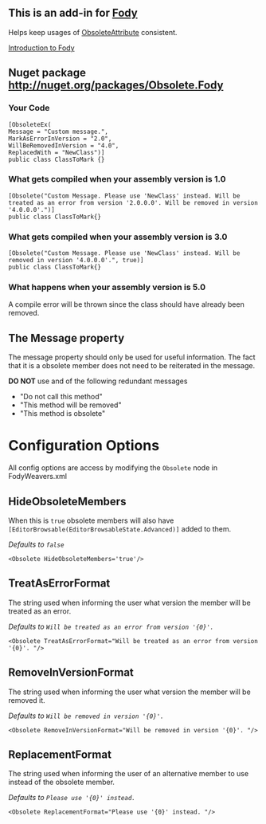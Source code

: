 ## This is an add-in for [Fody](https://github.com/Fody/Fody/) 

Helps keep usages of [ObsoleteAttribute](http://msdn.microsoft.com/en-us/library/fwz0y5c2) consistent.

[Introduction to Fody](http://github.com/Fody/Fody/wiki/SampleUsage)

## Nuget package http://nuget.org/packages/Obsolete.Fody 

### Your Code

    [ObsoleteEx(
    Message = "Custom message.", 
    MarkAsErrorInVersion = "2.0", 
    WillBeRemovedInVersion = "4.0", 
    ReplacedWith = "NewClass")]
    public class ClassToMark {}



### What gets compiled when your assembly version is 1.0

    [Obsolete("Custom Message. Please use 'NewClass' instead. Will be treated as an error from version '2.0.0.0'. Will be removed in version '4.0.0.0'.")]
    public class ClassToMark{}



### What gets compiled when your assembly version is 3.0

    [Obsolete("Custom Message. Please use 'NewClass' instead. Will be removed in version '4.0.0.0'.", true)]
    public class ClassToMark{}


### What happens when your assembly version is 5.0

A compile error will be thrown since the class should have already been removed.

## The Message property 

The message property should only be used for useful information. The fact that it is a obsolete member does not need to be reiterated in the message.

**DO NOT**  use and of the following redundant messages

 * "Do not call this method"
 * "This method will be removed"
 * "This method is obsolete"

# Configuration Options

All config options are access by modifying the `Obsolete` node in FodyWeavers.xml

## HideObsoleteMembers

When this is `true` obsolete members will also have `[EditorBrowsable(EditorBrowsableState.Advanced)]` added to them.

*Defaults to `false`*

    <Obsolete HideObsoleteMembers='true'/>

## TreatAsErrorFormat

The string used when informing the user what version the member will be treated as an error.

*Defaults to  `Will be treated as an error from version '{0}'. `*

    <Obsolete TreatAsErrorFormat="Will be treated as an error from version '{0}'. "/>

## RemoveInVersionFormat

The string used when informing the user what version the member will be removed it.

*Defaults to  `Will be removed in version '{0}'. `*

    <Obsolete RemoveInVersionFormat="Will be removed in version '{0}'. "/>

## ReplacementFormat

The string used when informing the user of an alternative member to use instead of the obsolete member.

*Defaults to `Please use '{0}' instead. `*

    <Obsolete ReplacementFormat="Please use '{0}' instead. "/>

    

